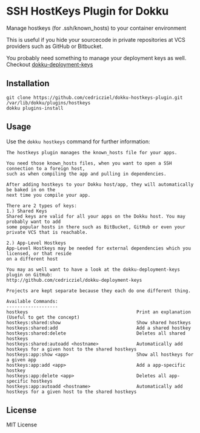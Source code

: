 SSH HostKeys Plugin for Dokku
=============================

Manage hostkeys (for .ssh/known_hosts) to your container environment

This is useful if you hide your sourcecode in private repositories at VCS providers such as GitHub or Bitbucket.

You probably need something to manage your deployment keys as well. Checkout [dokku-deployment-keys](http://github.com/cedricziel/dokku-deployment-keys)

Installation
------------

```
git clone https://github.com/cedricziel/dokku-hostkeys-plugin.git /var/lib/dokku/plugins/hostkeys
dokku plugins-install
```

Usage
-----

Use the ``dokku hostkeys`` command for further information:

```
The hostkeys plugin manages the known_hosts file for your apps.

You need those known_hosts files, when you want to open a SSH connection to a foreign host,
such as when compiling the app and pulling in dependencies.

After adding hostkeys to your Dokku host/app, they will automatically be baked in on the
next time you compile your app.

There are 2 types of keys:
1.) Shared Keys
Shared keys are valid for all your apps on the Dokku host. You may probably want to add
some popular hosts in there such as BitBucket, GitHub or even your private VCS that is reachable.

2.) App-Level Hostkeys
App-Level Hostkeys may be needed for external dependencies which you licensed, or that reside
on a different host

You may as well want to have a look at the dokku-deployment-keys plugin on GitHub:
http://github.com/cedricziel/dokku-deployment-keys

Projects are kept separate because they each do one different thing.

Available Commands:
-------------------
hostkeys                                        Print an explanation (Useful to get the concept)
hostkeys:shared:show                            Show shared hostkeys
hostkeys:shared:add                             Add a shared hostkey
hostkeys:shared:delete                          Deletes all shared hostkeys
hostkeys:shared:autoadd <hostname>              Automatically add hostkeys for a given host to the shared hostkeys
hostkeys:app:show <app>                         Show all hostkeys for a given app
hostkeys:app:add <app>                          Add a app-specific hostkey
hostkeys:app:delete <app>                       Deletes all app-specific hostkeys
hostkeys:app:autoadd <hostname>                 Automatically add hostkeys for a given host to the shared hostkeys
```

License
-------
MIT License